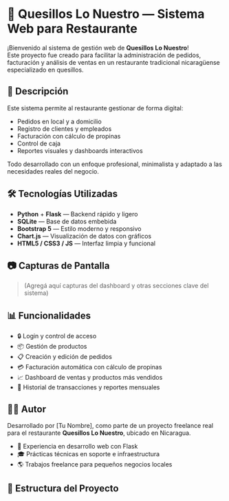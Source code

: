 # 🧀 Quesillos Lo Nuestro — Sistema Web para Restaurante

¡Bienvenido al sistema de gestión web de **Quesillos Lo Nuestro**!  
Este proyecto fue creado para facilitar la administración de pedidos, facturación y análisis de ventas en un restaurante tradicional nicaragüense especializado en quesillos.

## 📌 Descripción

Este sistema permite al restaurante gestionar de forma digital:

- Pedidos en local y a domicilio
- Registro de clientes y empleados
- Facturación con cálculo de propinas
- Control de caja
- Reportes visuales y dashboards interactivos

Todo desarrollado con un enfoque profesional, minimalista y adaptado a las necesidades reales del negocio.

## 🛠️ Tecnologías Utilizadas

- **Python** + **Flask** — Backend rápido y ligero
- **SQLite** — Base de datos embebida
- **Bootstrap 5** — Estilo moderno y responsivo
- **Chart.js** — Visualización de datos con gráficos
- **HTML5 / CSS3 / JS** — Interfaz limpia y funcional

## 📷 Capturas de Pantalla

> (Agregá aquí capturas del dashboard y otras secciones clave del sistema)

## 📊 Funcionalidades

- 🔒 Login y control de acceso
- 📦 Gestión de productos
- 📋 Creación y edición de pedidos
- 💳 Facturación automática con cálculo de propinas
- 📈 Dashboard de ventas y productos más vendidos
- 🧾 Historial de transacciones y reportes mensuales

## 🧑‍💻 Autor

Desarrollado por [Tu Nombre], como parte de un proyecto freelance real para el restaurante **Quesillos Lo Nuestro**, ubicado en Nicaragua.

- 💼 Experiencia en desarrollo web con Flask
- 🎓 Prácticas técnicas en soporte e infraestructura
- 🌎 Trabajos freelance para pequeños negocios locales

## 📁 Estructura del Proyecto

